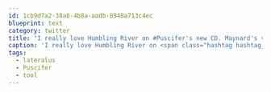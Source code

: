 ```yaml
---
id: 1cb9d7a2-38a0-4b8a-aadb-8948a713c4ec
blueprint: text
category: twitter
title: "I really love Humbling River on #Puscifer's new CD. Maynard's voice is wicked. Song message seems similar to #lateralus. #tool"
caption: 'I really love Humbling River on <span class="hashtag hashtag_local">#<a href="http://tweettemp.darylchymko.ca/?tag=puscifer">Puscifer</a>''s new CD. Maynard''s voice is wicked. Song message seems similar to <span class="hashtag hashtag_local">#<a href="http://tweettemp.darylchymko.ca/?tag=lateralus">lateralus</a>. <span class="hashtag hashtag_local">#<a href="http://tweettemp.darylchymko.ca/?tag=tool">tool</a>'
tags:
  - lateralus
  - Puscifer
  - tool
---
```

